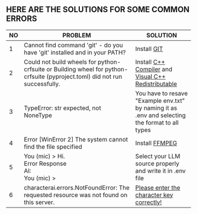 ## HERE ARE THE SOLUTIONS FOR SOME COMMON ERRORS

| NO | PROBLEM   | SOLUTION  |
|----|-----------------|-----------------|
| 1  | Cannot find command 'git' - do you have 'git' installed and in your PATH?  | Install [GIT](https://git-scm.com/)      |
| 2  | Could not build wheels for python-crfsuite or Building wheel for python-crfsuite (pyproject.toml) did not run successfully.       | Install [C++ Compiler](https://sourceforge.net/projects/mingw-w64/) and [Visual C++ Redistributable](https://learn.microsoft.com/en-us/cpp/windows/latest-supported-vc-redist?view=msvc-170)      |
| 3  | TypeError: str expected, not NoneType| You have to resave "Example env.txt" by naming it as .env and selecting the format to all types     |
| 4  | Error [WinError 2] The system cannot find the file specified  | Install [FFMPEG](https://youtu.be/EyIIvctDhYc?si=0rC7SEhh9uAO9oCf)      |
| 5      | You (mic) >  Hi.<br>Error Response <br>AI: <br>You (mic) >                        | Select your LLM source properly and write it in .env file      
| 6  | characterai.errors.NotFoundError: The requested resource was not found on this server.  | [Please enter the character key correctly!](https://github.com/TumblerWarren/Virtual_Avatar_ChatBot/issues/6)      |
                     
